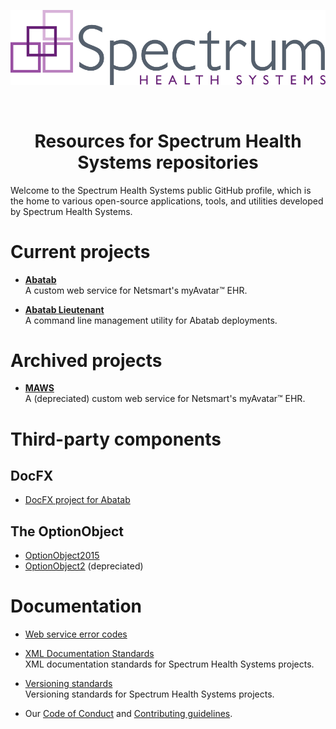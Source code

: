 <div align="center">

![AbatabLogo](https://github.com/spectrum-health-systems/.github/blob/main/profile/Resources/Images/Logos/SHS_4C_logo.png)

<br>

# Resources for Spectrum Health Systems repositories

</div>

Welcome to the Spectrum Health Systems public GitHub profile, which is the home to various open-source applications, tools, and utilities developed by Spectrum Health Systems.

# Current projects

* [**Abatab**](https://github.com/spectrum-health-systems/Abatab)  
A custom web service for Netsmart's myAvatar™ EHR.

* [**Abatab Lieutenant**](https://github.com/spectrum-health-systems/AbatabLieutenant)  
A command line management utility for Abatab deployments.

# Archived projects

* [**MAWS**](https://github.com/spectrum-health-systems/MAWS)  
A (depreciated) custom web service for Netsmart's myAvatar™ EHR.

# Third-party components

## DocFX
* [DocFX project for Abatab](https://github.com/spectrum-health-systems/.github/blob/main/profile/Third-party%20components/DocFX/DocFX-for-Abatab.7z)

## The OptionObject
* [OptionObject2015](../profile/Third-party%20components/Netsmart/OptionObject2015/136_4354_20.7z)
* [OptionObject2](../profile/Third-party%20components/Netsmart/OptionObject2/136_180_9.7z) (depreciated)

# Documentation

* [Web service error codes](../profile/Documentation/Web%20service%20error%20codes.md)

* [XML Documentation Standards](./Documentation/XmlDocumentationStandards.md)  
XML documentation standards for Spectrum Health Systems projects.

* [Versioning standards](./Documentation/VersioningStandards.md)  
Versioning standards for Spectrum Health Systems projects.

* Our [Code of Conduct](../CODE_OF_CONDUCT.md) and [Contributing guidelines](../CONTRIBUTING.md).
